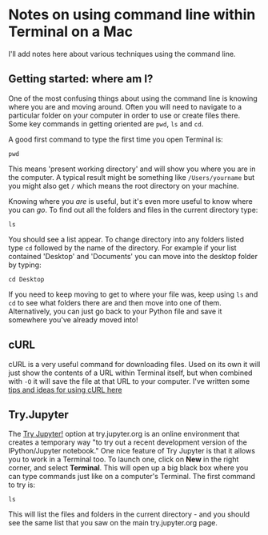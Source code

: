 # Notes on using command line within Terminal on a Mac

I'll add notes here about various techniques using the command line.

## Getting started: where am I?

One of the most confusing things about using the command line is knowing where you are and moving around. Often you will need to navigate to a particular folder on your computer in order to use or create files there. Some key commands in getting oriented are `pwd`, `ls` and `cd`.

A good first command to type the first time you open Terminal is:

`pwd`

This means 'present working directory' and will show you where you are in the computer. A typical result might be something like `/Users/yourname` but you might also get `/` which means the root directory on your machine.

Knowing where you *are* is useful, but it's even more useful to know where you can *go*. To find out all the folders and files in the current directory type:

`ls`

You should see a list appear. To change directory into any folders listed type `cd` followed by the name of the directory. For example if your list contained 'Desktop' and 'Documents' you can move into the desktop folder by typing:

`cd Desktop`

If you need to keep moving to get to where your file was, keep using `ls` and `cd` to see what folders there are and then move into one of them. Alternatively, you can just go back to your Python file and save it somewhere you've already moved into!

## cURL

cURL is a very useful command for downloading files. Used on its own it will just show the contents of a URL within Terminal itself, but when combined with `-O` it will save the file at that URL to your computer. I've written some [tips and ideas for using cURL here](https://github.com/paulbradshaw/commandline/blob/master/curlscraping.md)

## Try.Jupyter

The [Try Jupyter!](https://try.jupyter.org/) option at try.jupyter.org is an online environment that creates a temporary way "to try out a recent development version of the IPython/Jupyter notebook." One nice feature of Try Jupyter is that it allows you to work in a Terminal too. To launch one, click on **New** in the right corner, and select **Terminal**. This will open up a big black box where you can type commands just like on a computer's Terminal. The first command to try is: 

`ls`

This will list the files and folders in the current directory - and you should see the same list that you saw on the main try.jupyter.org page. 
